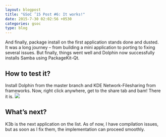 ```yaml
---
layout: blogpost
title: "GSoC ’15 Post #6: It works!"
date: 2015-7-30 02:02:56 +0530
categories: gsoc
type: blog
---
```

And finally, package install on the first application stands done and dusted. It was a long journey – from building a mini application to porting to fixing several issues. But finally, things went well and Dolphin now successfully installs Samba using PackageKit-Qt.

## How to test it?
Install Dolphin from the master branch and KDE Network-Filesharing from frameworks. Now, right click anywhere, get to the share tab and bam! There it is.
<img src="http://i.imgur.com/ZyKXzOy.png" class="img-responsive">

## What’s next?
K3b is the next application on the list. As of now, I have compilation issues, but as soon as I fix them, the implementation can proceed smoothly.
